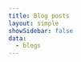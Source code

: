 ```yaml
---
title: Blog posts
layout: simple
showSidebar: false
data:
  - blogs
---
```


<BlogsList blogs={blogs}/>
